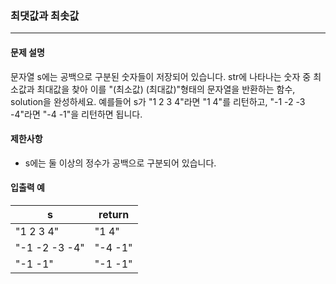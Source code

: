 ### 최댓값과 최솟값

***

#### 문제 설명

문자열 s에는 공백으로 구분된 숫자들이 저장되어 있습니다. str에 나타나는 숫자 중 최소값과 최대값을 찾아 이를 "(최소값) (최대값)"형태의 문자열을 반환하는 함수, solution을 완성하세요.
예를들어 s가 "1 2 3 4"라면 "1 4"를 리턴하고, "-1 -2 -3 -4"라면 "-4 -1"을 리턴하면 됩니다.

#### 제한사항
- s에는 둘 이상의 정수가 공백으로 구분되어 있습니다.

#### 입출력 예
|s        |return|
|---------|------|
|"1 2 3 4"|"1 4"   |
|"-1 -2 -3 -4"|"-4 -1"|
|"-1 -1"|"-1 -1"|